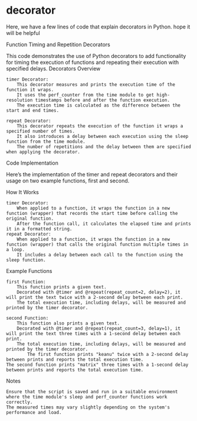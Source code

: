 # decorator
Here, we have a few lines of code that explain decorators in Python. hope it will be helpful 

Function Timing and Repetition Decorators

This code demonstrates the use of Python decorators to add functionality for timing the execution of functions and repeating their execution with specified delays.
Decorators Overview

    timer Decorator:
        This decorator measures and prints the execution time of the function it wraps.
        It uses the perf_counter from the time module to get high-resolution timestamps before and after the function execution.
        The execution time is calculated as the difference between the start and end times.

    repeat Decorator:
        This decorator repeats the execution of the function it wraps a specified number of times.
        It also introduces a delay between each execution using the sleep function from the time module.
        The number of repetitions and the delay between them are specified when applying the decorator.

Code Implementation

Here’s the implementation of the timer and repeat decorators and their usage on two example functions, first and second.

How It Works

    timer Decorator:
        When applied to a function, it wraps the function in a new function (wrapper) that records the start time before calling the original function.
        After the function call, it calculates the elapsed time and prints it in a formatted string.
    repeat Decorator:
        When applied to a function, it wraps the function in a new function (wrapper) that calls the original function multiple times in a loop.
        It includes a delay between each call to the function using the sleep function.

Example Functions

    first Function:
        This function prints a given text.
        Decorated with @timer and @repeat(repeat_count=2, delay=2), it will print the text twice with a 2-second delay between each print.
        The total execution time, including delays, will be measured and printed by the timer decorator.

    second Function:
        This function also prints a given text.
        Decorated with @timer and @repeat(repeat_count=3, delay=1), it will print the text three times with a 1-second delay between each print.
        The total execution time, including delays, will be measured and printed by the timer decorator.
            The first function prints "keanu" twice with a 2-second delay between prints and reports the total execution time.
    The second function prints "matrix" three times with a 1-second delay between prints and reports the total execution time.

Notes

    Ensure that the script is saved and run in a suitable environment where the time module's sleep and perf_counter functions work correctly.
    The measured times may vary slightly depending on the system's performance and load.